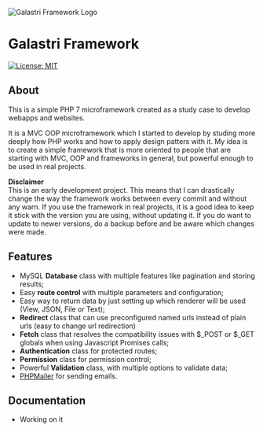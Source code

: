 ![Galastri Framework Logo](https://user-images.githubusercontent.com/49572917/112453870-df5b8700-8d36-11eb-9c31-0c3a628e5178.png)

# Galastri Framework
[![License: MIT](https://img.shields.io/badge/License-MIT-yellow.svg)](https://github.com/andregalastri/galastri-framework/blob/master/galastri/LICENSE)

## About
This is a simple PHP 7 microframework created as a study case to develop webapps and websites.

It is a MVC OOP microframework which I started to develop by studing more deeply how PHP works and how to apply design patters with it. My idea is to create a simple framework that is more oriented to people that are starting with MVC, OOP and frameworks in general, but powerful enough to be used in real projects.

**Disclaimer**<br>
This is an early development project. This means that I can drastically change the way the framework works between every commit and without any warn. If you use the framework in real projects, it is a good idea to keep it stick with the version you are using, without updating it. If you do want to update to newer versions, do a backup before and be aware which changes were made.

## Features
- MySQL **Database** class with multiple features like pagination and storing results;
- Easy **route control** with multiple parameters and configuration;
- Easy way to return data by just setting up which renderer will be used (View, JSON, File or Text);
- **Redirect** class that can use preconfigured named urls instead of plain urls (easy to change url redirection)
- **Fetch** class that resolves the compatibility issues with $_POST or $_GET globals when using Javascript Promises calls;
- **Authentication** class for protected routes;
- **Permission** class for permission control; 
- Powerful **Validation** class, with multiple options to validate data;
- <a href="https://github.com/PHPMailer/PHPMailer">PHPMailer</a> for sending emails.

## Documentation
- Working on it

